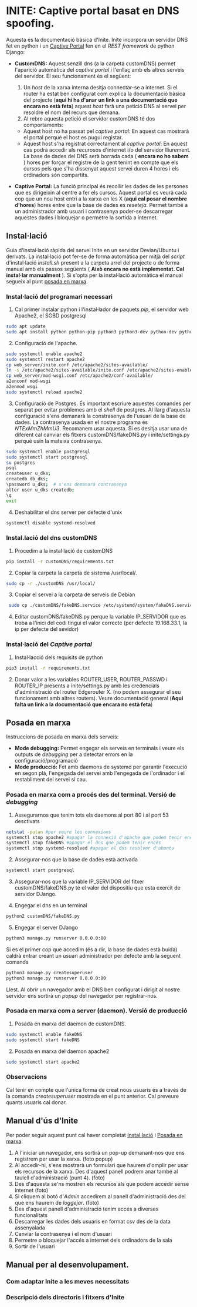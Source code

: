 # INITE: Captive portal basat en DNS spoofing.
Aquesta és la documentació bàsica d'Inite. Inite incorpora un servidor DNS fet en python i un [Captive Portal](https://en.wikipedia.org/wiki/Captive_portal) fen en el _REST framework_ de python Django:

- **CustomDNS:** Aquest senzill dns (a la carpeta customDNS) permet l'aparició automàtica del _captive portal_ i l'enllaç amb els altres serveis del servidor. El seu funcionament és el següent:
  1. Un _host_ de la xarxa interna desitja connectar-se a internet. Si el router ha estat ben configurat com explica la documentació bàsica del projecte (**aqui hi ha d'anar un link a una documentació que encara no està feta**) aquest _host_ farà una petició DNS al servei per resoldre el nom del recurs que demana.
  2. Al rebre aquesta petició el servidor customDNS té dos comportaments:
    - Aquest host no ha passat pel _captive portal_: En aquest cas mostrarà el portal perquè el host es pugui registar.
    - Aquest host s'ha registrat correctament al _captive portal_: En aquest cas podrà accedir als recurosos d'internet i/o del servidor lliurement. La base de dades del DNS serà borrada cada ( **encara no ho sabem** ) hores per forçar el registre de la gent tenint en compte que els cursos pels que s'ha dissenyat aquest servei duren 4 hores i els ordinadors són compartits.

- **Captive Portal:** La funció principal és recollir les dades de les persones que es dirigeixin al centre a fer els cursos. Aquest portal es veurà cada cop que un nou host entri a la xarxa en les X (**aqui cal posar el nombre d'hores**) hores entre que la base de dades es _reseteja_. Permet també a un administrador amb usuari i contrasenya poder-se descarregar aquestes dades i bloquejar o permetre la sortida a internet.

## Instal·lació

Guia d'instal·lació ràpida del servei Inite en un servidor Devian/Ubuntu i derivats. La instal·lació pot fer-se de forma automàtica per mitjà del _script_ d'instal·lació _install.sh_ present a la carpeta arrel del projecte o de forma manual amb els passos següents ( **Això encara no està implementat. Cal instal·lar manualment** ). Si s'opta per la instal·lació automàtica el manual segueix al punt [posada en marxa](#posada-en-marxa).

### Instal·lació del programari necessari

1. Cal primer instalar python i l'instal·lador de paquets _pip_, el servidor web Apache2, el SGBD postgresql

```bash
sudo apt update
sudo apt install python python-pip python3 python3-dev python-dev python3-pip apache2 postgresql postgresql-contrib libpq-dev apache2-utils libapache2-mod-wsgi expect 
```
2. Configuració de l'apache. 

```bash
sudo systemctl enable apache2
sudo systemctl restart apache2
cp web_server/inite.conf /etc/apache2/sites-available/ 
ln -s /etc/apache2/sites-available/inite.conf /etc/apache2/sites-enabled/inite.conf 
cp web_server/mod-wsgi.conf /etc/apache2/conf-available/
a2enconf mod-wsgi
a2enmod wsgi
sudo systemctl reload apache2
``` 
3. Configuració de Postgres. És important escriure aquestes comandes per separat per evitar problemes amb el _shell_ de postgres. Al llarg d'aquesta configuració s'ens demanarà la constrasenya de l'usuari de la base de dades. La contrasenya usada en el nostre programa és _NTExMmZhMmU3_. Recomanem usar aquesta. Si es desitja usar una de diferent cal canviar els fitxers customDNS/fakeDNS.py i inite/settings.py perquè usin la mateixa contrasenya.


```bash
sudo systemctl enable postgresql
sudo systemctl start postgresql
su postgres
psql
createuser u_dks;
createdb db_dks;
\password u_dks;  # s'ens demanarà contrasenya
alter user u_dks createdb;
\q
exit
```
4. Deshabilitar el dns server per defecte d'unix
```bash
systemctl disable systemd-resolved
```

### Instal.lació del dns customDNS
1. Procedim a la instal·lació de customDNS

```bash
pip install -r customDNS/requirements.txt
```
2. Copiar la carpeta la carpeta de sistema /usr/local/.

```bash
sudo cp -r ./customDNS /usr/local/
```

3. Copiar el servei a la carpeta de serveis de Debian

```bash
 sudo cp ./customDNS/fakeDNS.service /etc/systemd/system/fakeDNS.service
 ```

4. Editar customDNS/fakeDNS.py perque la variable IP_SERVIDOR que es troba a l'inici del codi tingui el valor correcte (per defecte 19.168.33.1, la ip per defecte del sevidor)

### Instal·lació del _Captive portal_

1. Instal·lacció dels requisits de python
```bash
pip3 install -r requirements.txt
```
2. Donar valor a les variables ROUTER_USER, ROUTER_PASSWD i ROUTER_IP presents a inite/settings.py amb les credencials d'administració del router Edgerouter X. (no podem assegurar el seu funcionament amb altres routers). Veure documentació general (**Aqui falta un link a la documentació que encara no està feta**)

## Posada en marxa

Instruccions de posada en marxa dels serveis:
- **Mode debugging:** Permet engegar els serveis en terminals i veure els outputs de _debugging_ per a detectar errors en la configuració/programació
- **Mode producció:** Fet amb daemons de systemd per garantir l'execució en segon plà, l'engegada del servei amb l'engegada de l'ordinador i el restabliment del servei si cau. 

### Posada en marxa com a procés des del terminal. Versió de _debugging_
1. Assegurarnos que tenim tots els daemons al port 80 i al port 53 desctivats
```bash
netstat -putan #per veure les connexions
systemctl stop apache2 #apagar la connexió d'apache que podem tenir encesa
systemctl stop fakeDNS #apagar el dns que podem tenir encès
systemctl stop systemd-resolved #apagar el dns resolver d'ubuntu
```

2. Assegurar-nos que la base de dades està activada
```bash
systemctl start postgresql
```
3. Assegurar-nos que la variable IP_SERVIDOR del fitxer customDNS/fakeDNS.py té el valor del dispositiu que esta exercit de servidor DJango. 

4. Engegar el dns en un terminal
```bash
python2 customDNS/fakeDNS.py
```
5. Engegar el server DJango
```bash
python3 manage.py runserver 0.0.0.0:80
```
  Si es el primer cop que accedim (és a dir, la base de dades està buida) caldrà entrar creant un usuari administrador per defecte amb la seguent comanda
  ```bash
  python3 manage.py createsuperuser
  python3 manage.py runserver 0.0.0.0:80
  ```
  
Llest. Al obrir un navegador amb el DNS ben configurat i dirigit al nostre servidor ens sortirà un _popup_ del navegador per registrar-nos.

### Posada en marxa com a server (daemon). Versió de producció
1. Posada en marxa del daemon de customDNS.
```bash 
sudo systemctl enable fakeDNS
sudo systemctl start fakeDNS
```
2. Posada en marxa del daemon apache2
```bash
sudo systemctl start apache2
```

### Observacions
Cal tenir en compte que l'única forma de creat nous usuaris és a través de la comanda _createsuperuser_ mostrada en el punt anterior. Cal preveure quants usuaris cal donar.  

## Manual d'ús d'Inite
Per poder seguir aquest punt cal haver completat [Instal·lació](#Instal·lacio) i [Posada en marxa](#posada-en-marxa).
1. A l'iniciar un navegador, ens sortirà un pop-up demanant-nos que ens registrem per usar la xarxa. 
(foto popup)
2. Al accedir-hi, s'ens mostrarà un formulari que haurem d'omplir per usar els recursos de la xarxa. Des d'aquest panell podrem anar també al taulell d'administració (punt 4).
(foto)
3. Des d'aquesta se'ns mostren els recursos als que podem accedir sense internet
(foto)
4. Si cliquem al botó d'_Admin_ accedirem al panell d'administració des del que ens haurem de _loggejar_.
(foto)
5. Des d'aquest panell d'administració tenim accés a diverses funcionalitats
  1. Descarregar les dades dels usuaris en format csv des de la data assenyalada
  2. Canviar la contrasenya i el nom d'usuari
  3. Permetre o bloquejar l'accés a internet dels ordinadors de la sala
  4. Sortir de l'usuari

## Manual per al desenvolupament.
### Com adaptar Inite a les meves necessitats


### Descripció dels directoris i fitxers d'Inite
